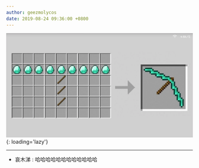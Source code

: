 ```yaml
---
author: geezmolycos
date: 2019-08-24 09:36:00 +0800
---
```


![](/images/qq-zone/2019-08-24-pick.png){: loading='lazy'}

---

- 哀木涕 : 哈哈哈哈哈哈哈哈哈哈哈哈
